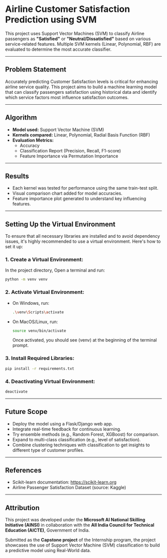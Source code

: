 # Airline Customer Satisfaction Prediction using SVM

This project uses Support Vector Machines (SVM) to classify Airline passengers as **"Satisfied"** or **"Neutral/Dissatisfied"** based on various service-related features. Multiple SVM kernels (Linear, Polynomial, RBF) are evaluated to determine the most accurate classifier.

---

## Problem Statement

Accurately predicting Customer Satisfaction levels is critical for enhancing airline service quality. This project aims to build a machine learning model that can classify passengers satisfaction using historical data and identify which service factors most influence satisfaction outcomes.

---

## Algorithm

- **Model used:** Support Vector Machine (SVM)
- **Kernels compared:** Linear, Polynomial, Radial Basis Function (RBF)
- **Evaluation Metrics:**
  - Accuracy
  - Classification Report (Precision, Recall, F1-score)
  - Feature Importance via Permutation Importance

---

## Results

- Each kernel was tested for performance using the same train-test split.
- Visual comparison chart added for model accuracies.
- Feature importance plot generated to understand key influencing features.

---

## Setting Up the Virtual Environment

To ensure that all necessary libraries are installed and to avoid dependency issues, it's highly recommended to use a virtual environment. Here's how to set it up:

### 1. **Create a Virtual Environment:**

   In the project directory, Open a terminal and run:

   ```bash
   python -m venv venv
  ```
### 2. **Activate Virtual Environment:**
- On Windows, run:

  ```bash
  .\venv\Scripts\activate
  ```
- On MacOS/Linux, run:

  ```bash
  source venv/bin/activate
  ```
  Once activated, you should see (venv) at the beginning of the terminal prompt.

### 3. **Install Required Libraries:**

```bash
pip install -r requirements.txt
```

### 4. **Deactivating Virtual Environment:**

```bash
deactivate
```
---

## Future Scope

- Deploy the model using a Flask/Django web app.
- Integrate real-time feedback for continuous learning.
- Try ensemble methods (e.g., Random Forest, XGBoost) for comparison.
- Expand to multi-class classification (e.g., level of satisfaction).
- Combine clustering techniques with classification to get insights to different type of customer profiles.

---

## References

- Scikit-learn documentation: https://scikit-learn.org
- Airline Passenger Satisfaction Dataset (source: Kaggle)

---

## Attribution

This project was developed under the **Microsoft AI National Skilling Initiative (AINSI)** in collaboration with the **All India Council for Technical Education (AICTE)**, Government of India.

Submitted as the **Capstone project** of the Internship program, the project showcases the use of Support Vector Machine (SVM) classification to build a predictive model using Real-World data.